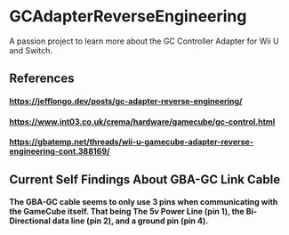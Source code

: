 # GCAdapterReverseEngineering
A passion project to learn more about the GC Controller Adapter for Wii U and Switch.

## References

#### https://jefflongo.dev/posts/gc-adapter-reverse-engineering/

#### https://www.int03.co.uk/crema/hardware/gamecube/gc-control.html

#### https://gbatemp.net/threads/wii-u-gamecube-adapter-reverse-engineering-cont.388169/

## Current Self Findings About GBA-GC Link Cable

#### The GBA-GC cable seems to only use 3 pins when communicating with the GameCube itself. That being The 5v Power Line (pin 1), the Bi-Directional data line (pin 2), and a ground pin (pin 4).


